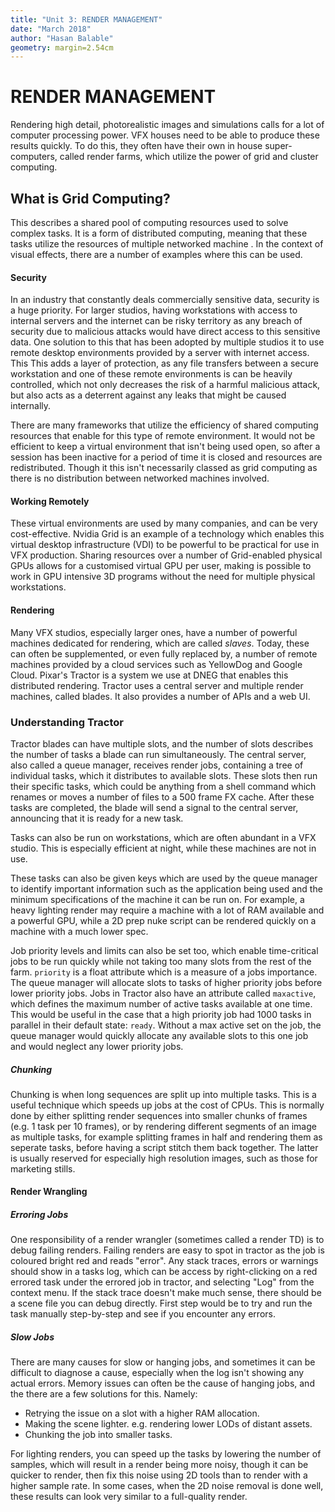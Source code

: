 ```yaml
---
title: "Unit 3: RENDER MANAGEMENT"
date: "March 2018"
author: "Hasan Balable"
geometry: margin=2.54cm
---
```


RENDER MANAGEMENT
=================

<!-- 
Grid computing and its use within VFX render queues - at a basic level
How to balance resource needs within the company’s physical capacity
Render optimisation techniques -->

Rendering high detail, photorealistic images and simulations calls for a lot of computer processing power. VFX houses need to be able to produce these results quickly. To do this, they often have their own in house super-computers, called render farms, which utilize the power of grid and cluster computing. 

What is Grid Computing?
--------------

This describes a shared pool of computing resources used to solve complex tasks. It is a form of distributed computing,  meaning that these tasks utilize the resources of multiple networked machine . In the context of visual effects, there are a number of examples where this can be used.

#### Security

In an industry that constantly deals commercially sensitive data, security is a huge priority. For larger studios, having workstations with access to internal servers and the internet can be risky territory as any breach of security due to malicious attacks would have direct access to this sensitive data. One solution to this that has been adopted by multiple studios it to use remote desktop environments provided by a server with internet access. This  This adds a layer of protection, as any file transfers between a secure workstation and one of these remote environments is can be heavily controlled, which not only decreases the risk of a harmful malicious attack, but also acts as a deterrent against any leaks that might be caused internally.

There are many frameworks that utilize the efficiency of shared computing resources that enable for this type of remote environment. It would not be efficient to keep a virtual environment that isn't being used open, so after a session has been inactive for a period of time it is closed and resources are redistributed. Though it this isn't necessarily classed as grid computing as there is no distribution between networked machines involved.

#### Working Remotely

These virtual environments are used by many companies, and can be very cost-effective. Nvidia Grid is an example of a technology which enables this virtual desktop infrastructure (VDI) to be powerful to be practical for use in VFX production. Sharing resources over a number of Grid-enabled physical GPUs allows for a customised virtual GPU per user, making is possible to work in GPU intensive 3D programs without the need for multiple physical workstations.

#### Rendering

Many VFX studios, especially larger ones, have a number of powerful machines dedicated for rendering, which are called *slaves*. Today, these can often be supplemented, or even fully replaced by, a number of remote machines provided by a cloud services such as YellowDog and Google Cloud. Pixar's Tractor is a system we use at DNEG that enables this distributed rendering. Tractor uses a central server and multiple render machines, called blades. It also provides a number of APIs and a web UI.

### Understanding Tractor

Tractor blades can have multiple slots, and the number of slots describes the number of tasks a blade can run simultaneously. The central server, also called a queue manager, receives render jobs, containing a tree of individual tasks, which it distributes to available slots.  These slots then run their specific tasks, which could be anything from a shell command which renames or moves a number of files to a 500 frame FX cache. After these tasks are completed, the blade will send a signal to the central server, announcing that it is ready for a new task.

Tasks can also be run on workstations, which are often abundant in a VFX studio. This is especially efficient at night, while these machines are not in use.

These tasks can also be given keys which are used by the queue manager to identify important information such as the application being used and the minimum specifications of the machine it can be run on. For example, a heavy lighting render may require a machine with a lot of RAM available and a powerful GPU, while a 2D prep nuke script can be rendered quickly on a machine with a much lower spec.

Job priority levels and limits can also be set too, which enable time-critical jobs to be run quickly while not taking too many slots from the rest of the farm. ```priority``` is a float attribute which is a measure of a jobs importance. The queue manager will allocate slots to tasks of higher priority jobs before lower priority jobs. Jobs in Tractor also have an attribute called ```maxactive```, which defines the maximum number of active tasks available at one time. This would be useful in the case that a high priority job had 1000 tasks in parallel in their default state: ```ready```. Without a max active set on the job, the queue manager would quickly allocate any available slots to this one job and would neglect any lower priority jobs.

##### Chunking

Chunking is when long sequences are split up into multiple tasks. This is a useful technique which speeds up jobs at the cost of CPUs. This is normally done by either splitting render sequences into smaller chunks of frames (e.g. 1 task per 10 frames), or by rendering different segments of an image as multiple tasks, for example splitting frames in half and rendering them as seperate tasks, before having a script stitch them back together. The latter is usually reserved for especially high resolution images, such as those for marketing stills.

#### Render Wrangling

##### Erroring Jobs

One responsibility of a render wrangler (sometimes called a render TD) is to debug failing renders. Failing renders are easy to spot in tractor as the job is coloured bright red and reads "error". Any stack traces, errors or warnings should show in a tasks log, which can be access by right-clicking on a red errored task under the errored job in tractor, and selecting "Log" from the context menu. If the stack trace doesn't make much sense, there should be a scene file you can debug directly. First step would be to try and run the task manually step-by-step and see if you encounter any errors.

##### Slow Jobs

There are many causes for slow or hanging jobs, and sometimes it can be difficult to diagnose a cause, especially when the log isn't showing any actual errors. Memory issues can often be the cause of hanging jobs, and the there are a few solutions for this. Namely:

- Retrying the issue on a slot with a higher RAM allocation.
- Making the scene lighter. e.g. rendering lower LODs of distant assets.
- Chunking the job into smaller tasks.

For lighting renders, you can speed up the tasks by lowering the number of samples, which will result in a render being more noisy, though it can be quicker to render, then fix this noise using 2D tools than to render with a higher sample rate. In some cases, when the 2D noise removal is done well, these results can look very similar to a full-quality render.
